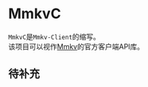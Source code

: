 # MmkvC
`MmkvC`是`Mmkv-Client`的缩写。<br>
该项目可以视作[Mmkv](https://github.com/Conzxy/Mmkv)的官方客户端API库。

## 待补充

